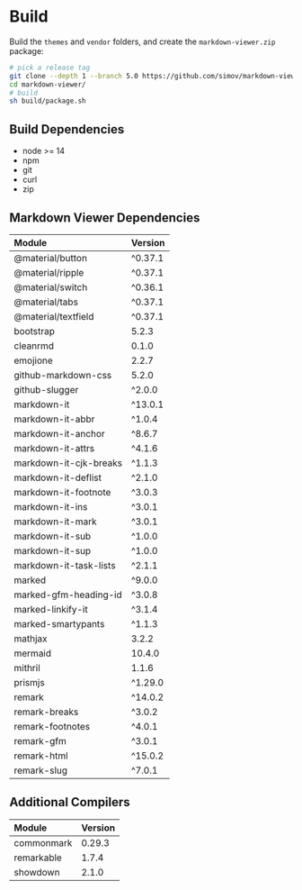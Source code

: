 
# Build

Build the `themes` and `vendor` folders, and create the `markdown-viewer.zip` package:

```bash
# pick a release tag
git clone --depth 1 --branch 5.0 https://github.com/simov/markdown-viewer.git
cd markdown-viewer/
# build
sh build/package.sh
```

## Build Dependencies

- node >= 14
- npm
- git
- curl
- zip

## Markdown Viewer Dependencies

| Module              | Version
| :-                  | :-
| @material/button    | ^0.37.1
| @material/ripple    | ^0.37.1
| @material/switch    | ^0.36.1
| @material/tabs      | ^0.37.1
| @material/textfield | ^0.37.1
| bootstrap           |  5.2.3
| cleanrmd            |  0.1.0
| emojione            |  2.2.7
| github-markdown-css |  5.2.0
| github-slugger      | ^2.0.0
| markdown-it         | ^13.0.1
| markdown-it-abbr    | ^1.0.4
| markdown-it-anchor  | ^8.6.7
| markdown-it-attrs   | ^4.1.6
| markdown-it-cjk-breaks | ^1.1.3
| markdown-it-deflist | ^2.1.0
| markdown-it-footnote| ^3.0.3
| markdown-it-ins     | ^3.0.1
| markdown-it-mark    | ^3.0.1
| markdown-it-sub     | ^1.0.0
| markdown-it-sup     | ^1.0.0
| markdown-it-task-lists | ^2.1.1
| marked                | ^9.0.0
| marked-gfm-heading-id | ^3.0.8
| marked-linkify-it     | ^3.1.4
| marked-smartypants    | ^1.1.3
| mathjax             |  3.2.2
| mermaid             | 10.4.0
| mithril             |  1.1.6
| prismjs             | ^1.29.0
| remark              | ^14.0.2
| remark-breaks       | ^3.0.2
| remark-footnotes    | ^4.0.1
| remark-gfm          | ^3.0.1
| remark-html         | ^15.0.2
| remark-slug         | ^7.0.1

## Additional Compilers

| Module              | Version
| :-                  | :-
| commonmark          | 0.29.3
| remarkable          | 1.7.4
| showdown            | 2.1.0
